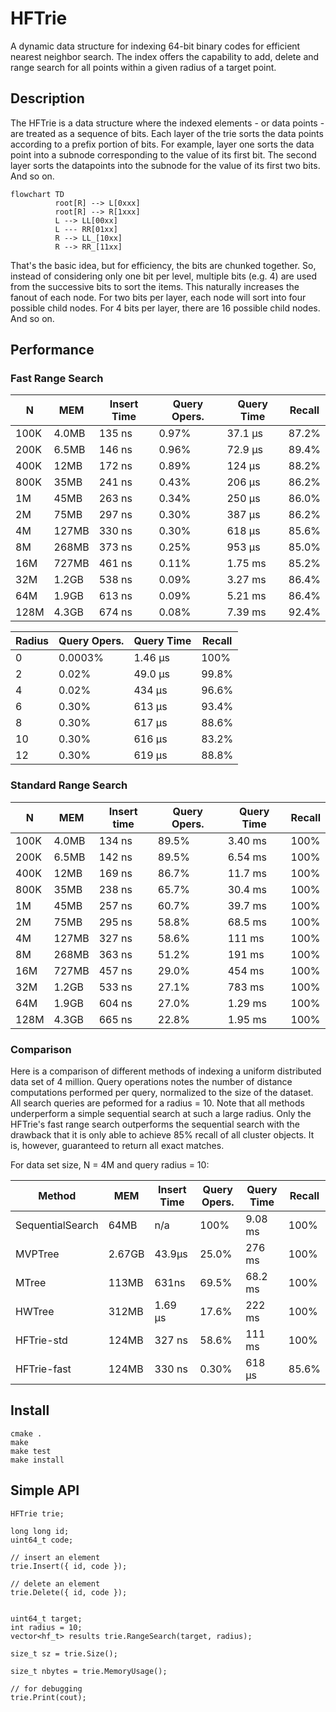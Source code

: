 #					 HFTrie 

A dynamic data structure for indexing 64-bit binary codes for
efficient nearest neighbor search.  The index offers the capability
to add, delete and range search for all points within a given radius
of a target point. 


## 	              Description

The HFTrie is a data structure where the indexed elements - or data points - are
treated as a sequence of bits.  Each layer of the trie sorts the data points according
to a prefix portion of bits.  For example, layer one sorts the data point into a subnode
corresponding to the value of its first bit.  The second layer sorts the datapoints into
the subnode for the value of its first two bits.  And so on.  

```mermaid
flowchart TD
		  root[R] --> L[0xxx]
		  root[R] --> R[1xxx]
		  L --> LL[00xx]
		  L --- RR[01xx]
		  R --> LL_[10xx]
		  R --> RR_[11xx]
```

That's the basic idea, but for efficiency, the bits are chunked together. So, instead
of considering only one bit per level, multiple bits (e.g. 4) are used from the successive
bits to sort the items.  This naturally increases the fanout of each node.  For two bits
per layer, each node will sort into four possible child nodes.  For 4 bits per layer, there
are 16 possible child nodes.  And so on. 



## 		  		  Performance

### Fast Range Search

|  N   |  MEM  | Insert Time |  Query Opers.  |  Query Time  |  Recall  |
|------|-------|-------------|----------------|--------------|----------|
| 100K | 4.0MB |  135 ns  |  0.97%  | 37.1 &mu;s |  87.2%  |
| 200K | 6.5MB |  146 ns  |  0.96%  | 72.9 &mu;s |  89.4%  |
| 400K |  12MB |  172 ns  |  0.89%  | 124 &mu;s  |  88.2%  |
| 800K |  35MB |  241 ns  |  0.43%  | 206 &mu;s  |  86.2%  |
|   1M |  45MB |  263 ns  |  0.34%  | 250 &mu;s  |  86.0%  |
|   2M |  75MB |  297 ns  |  0.30%  | 387 &mu;s  |  86.2%  |
|   4M | 127MB |  330 ns  |  0.30%  | 618 &mu;s  |  85.6%  |
|   8M | 268MB |  373 ns  |  0.25%  | 953 &mu;s  |  85.0%  |
|  16M | 727MB |  461 ns  |  0.11%  |  1.75 ms   |  85.2%  |
|  32M | 1.2GB |  538 ns  |  0.09%  |  3.27 ms   |  86.4%  |
|  64M | 1.9GB |  613 ns  |  0.09%  |  5.21 ms   |  86.4%  |
| 128M | 4.3GB |  674 ns  |  0.08%  |  7.39 ms   |  92.4%  |


| Radius | Query Opers. | Query Time | Recall |
|--------|--------------|------------|--------|
|  0 | 0.0003% | 1.46 &mu;s | 100%  |
|  2 | 0.02%   | 49.0 &mu;s | 99.8% |
|  4 | 0.02%   | 434 &mu;s  | 96.6% |
|  6 | 0.30%   | 613 &mu;s  | 93.4% |
|  8 | 0.30%   | 617 &mu;s  | 88.6% |
| 10 | 0.30%   | 616 &mu;s  | 83.2% |
| 12 | 0.30%   | 619 &mu;s  | 88.8% |


### Standard Range Search

|   N  |  MEM  |  Insert time  |  Query Opers.  |  Query Time  |  Recall  |
|------|-------|---------------|----------------|--------------|----------|
| 100K | 4.0MB |  134 ns  |  89.5%  |  3.40 ms |  100%  |
| 200K | 6.5MB |  142 ns  |  89.5%  |  6.54 ms |  100%  |
| 400K |  12MB |  169 ns  |  86.7%  |  11.7 ms |  100%  |
| 800K |  35MB |  238 ns  |  65.7%  |  30.4 ms |  100%  |
|   1M |  45MB |  257 ns  |  60.7%  |  39.7 ms |  100%  |
|   2M |  75MB |  295 ns  |  58.8%  |  68.5 ms |  100%  |
|   4M | 127MB |  327 ns  |  58.6%  |  111 ms  |  100%  |
|   8M | 268MB |  363 ns  |  51.2%  |  191 ms  |  100%  |
|  16M | 727MB |  457 ns  |  29.0%  |  454 ms  |  100%  |
|  32M | 1.2GB |  533 ns  |  27.1%  |  783 ms  |  100%  |
|  64M | 1.9GB |  604 ns  |  27.0%  |  1.29 ms |  100%  |
| 128M | 4.3GB |  665 ns  |  22.8%  |  1.95 ms |  100%  |


### Comparison

Here is a comparison of different methods of indexing a uniform distributed
data set of 4 million.  Query operations notes the number of distance computations
performed per query, normalized to the size of the dataset.  All search queries are
peformed for a radius = 10.  Note that all methods underperform a simple sequential
search at such a large radius. Only the HFTrie's fast range search outperforms the
sequential search with the drawback that it is only able to achieve 85% recall of
all cluster objects.  It is, however, guaranteed to return all exact matches.


For data set size, N = 4M and query radius = 10:


|  Method     |  MEM  |  Insert Time  |  Query Opers.  |  Query Time  |  Recall  |
|-------------|-------|---------------|----------------|--------------|----------|
| SequentialSearch |  64MB  |  n/a  |  100%  | 9.08 ms  |  100%  |
| MVPTree     |  2.67GB |  43.9&mu;s  | 25.0%  |  276 ms  |  100% |
| MTree       |  113MB  |  631ns   |  69.5%  |  68.2 ms  |  100%  |  
| HWTree      |  312MB  |  1.69 &mu;s  |  17.6%  |  222 ms  | 100%  |
| HFTrie-std  |  124MB  |  327 ns  |  58.6%  |  111 ms  |  100%  |
| HFTrie-fast |  124MB  |  330 ns  |  0.30%  |  618 &mu;s  |  85.6%  | 


##                  Install

```
cmake .
make
make test
make install
```

##                 Simple API

```
HFTrie trie;

long long id;
uint64_t code;

// insert an element
trie.Insert({ id, code });

// delete an element
trie.Delete({ id, code });


uint64_t target;
int radius = 10;
vector<hf_t> results trie.RangeSearch(target, radius);

size_t sz = trie.Size();

size_t nbytes = trie.MemoryUsage();

// for debugging
trie.Print(cout);

```

